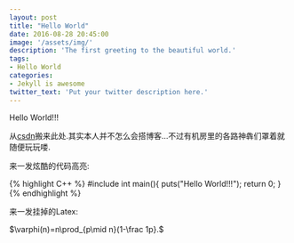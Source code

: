 ```yaml
---
layout: post
title: "Hello World"
date: 2016-08-28 20:45:00
image: '/assets/img/'
description: 'The first greeting to the beautiful world.'
tags:
- Hello World
categories:
- Jekyll is awesome
twitter_text: 'Put your twitter description here.'
---
```


Hello World!!!

从[csdn][csdn]搬来此处.其实本人并不怎么会搭博客...不过有机房里的各路神犇们罩着就随便玩玩喽.

来一发炫酷的代码高亮:

{% highlight C++ %}
#include<cstdio>
int main(){
	puts("Hello World!!!");
	return 0;
}
{% endhighlight %}

来一发挂掉的Latex:

$\varphi(n)=n\prod_{p\mid n}(1-\frac 1p}.$

[csdn]: https://blog.csdn.net/kyleyoung_ymj